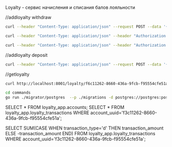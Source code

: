 Loyalty - сервис начисления и списания балов лояльности

//addloyalty withdraw
```bash
curl --header "Content-Type: application/json" --request POST --data '{"uuid":"f0111262-8660-436a-9fcb-f95554cfe51a","balance":10,"operation":"w","comment":"withdraw loyalty"}' http://localhost:8001/loyalty/
```

```bash
curl --header "Content-Type: application/json" --header "Authorization: Bearer eyJhbGciOiJIUzI1NiIsInR5cCI6IkpXVCJ9.eyJlbWFpbCI6InRlc3QyQHRlc3QuY29tIiwiZXhwIjoxNzI1MDA3NjgyLCJ0b2tlbl90eXBlIjoiYWNjZXNzIiwidWlkIjoiMTQzNjY3ZWQtYjgxMi00ZDI5LWFjMDctZWZhZjQ1YTg1OTAxIn0.tQA7RtN9OikrsXgNTphF2q6GIJx6DuWhywfATSFiico" --request POST --data '{"uuid":"f6111262-8660-436a-9fcb-f95554cfe51a","balance":10,"operation":"w","comment":"withdraw loyalty"}' http://localhost:8001/loyalty/
```

```bash
curl --header "Content-Type: application/json" --header "Authorization: Bearer eyJhbGciOiJIUzI1NiIsInR5cCI6IkpXVCJ9.eyJlbWFpbCI6InRlc3QyQHRlc3QuY29tIiwiZXhwIjoxNzI1MDA3NjgyLCJ0b2tlbl90eXBlIjoiYWNjZXNzIiwidWlkIjoiMTQzNjY3ZWQtYjgxMi00ZDI5LWFjMDctZWZhZjQ1YTg1OTAxIn0.tQA7RtN9OikrsXgNTphF2q6GIJx6DuWhywfATSFiico" --request POST --data '{"uuid":"f6111262-8660-436a-9fcb-f95554cfe51a","balance":10,"operation":"d","comment":"deposit loyalty"}' http://localhost:8001/loyalty/
```

//addloyalty deposit
```bash
curl --header "Content-Type: application/json" --request POST --data '{"uuid":"f0111262-8660-436a-9fcb-f95554cfe51a","balance":10,"operation":"d","comment":"add loyalty"}' http://localhost:8001/loyalty/
```


//getloyalty
```bash
curl http://localhost:8001/loyalty/f6c11262-8660-436a-9fcb-f95554cfe51a
```

```bash
cd commands
go run ./migrator/postgres  --p ./migrations -d postgres://postgres:postgres@localhost:5000/postgres?sslmode=disable
```



SELECT * FROM loyalty_app.accounts;
SELECT * FROM loyalty_app.loyalty_transactions WHERE account_uuid='f3c11262-8660-436a-9fcb-f95554cfe51a';

SELECT SUM(CASE WHEN transaction_type='d' THEN transaction_amount ELSE -transaction_amount END)
FROM loyalty_app.loyalty_transactions
WHERE account_uuid='f3c11262-8660-436a-9fcb-f95554cfe51a'; 